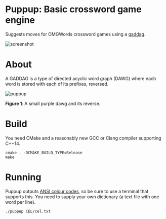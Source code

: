 # Puppup: Basic crossword game engine

Suggests moves for OMGWords crossword games using a [gaddag](https://en.wikipedia.org/wiki/GADDAG).

![screenshot](https://pics.dllu.net/file/dllu-sc/1485531d49.png)

# About

A GADDAG is a type of directed acyclic word graph (DAWG) where each word is stored with each of its prefixes, reversed.

![puppup](https://daniel.lawrence.lu/puppy/puppup.png)

**Figure 1**: A small purple dawg and its reverse.

# Build

You need CMake and a reasonably new GCC or Clang compiler supporting C++14.

```
cmake . -DCMAKE_BUILD_TYPE=Release
make
```

# Running

Puppup outputs [ANSI colour codes](https://en.wikipedia.org/wiki/ANSI_escape_code#Colors), so be sure to use a terminal that supports this.
You need to supply your own dictionary (a text file with one word per line).

```
./puppup CEL/cel.txt
```
